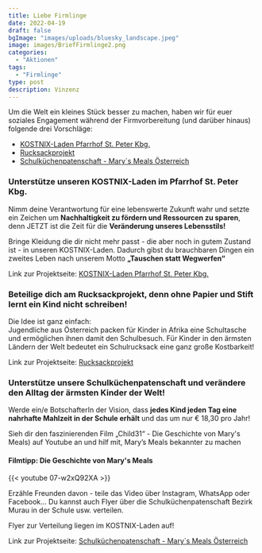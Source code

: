 ```yaml
---
title: Liebe Firmlinge
date: 2022-04-19
draft: false
bgImage: "images/uploads/bluesky_landscape.jpeg"
image: images/BriefFirmlinge2.png
categories:
  - "Aktionen"
tags:
  - "Firmlinge"
type: post
description: Vinzenz
---
```

Um die Welt ein kleines Stück besser zu machen, haben wir für euer soziales Engagement während der Firmvorbereitung (und darüber hinaus) folgende drei Vorschläge:
- [KOSTNIX-Laden Pfarrhof St. Peter Kbg.](https://vinzi-wuestenrose.at/causes/10_kostnix-laden/) 
- [Rucksackprojekt](https://vinzi-wuestenrose.at/causes/30_rucksackprojekt/)
- [Schulküchenpatenschaft - Mary`s Meals Österreich](https://vinzi-wuestenrose.at/causes/50_schulkuechenpatenschaft/)
<!--more-->
### Unterstütze unseren KOSTNIX-Laden im Pfarrhof St. Peter Kbg.
Nimm deine Verantwortung für eine lebenswerte Zukunft wahr und setzte ein Zeichen um **Nachhaltigkeit zu fördern und Ressourcen zu sparen**, denn JETZT ist die Zeit für die **Veränderung unseres Lebensstils!**  

Bringe Kleidung die dir nicht mehr passt - die aber noch in gutem Zustand
ist - in unseren KOSTNIX-Laden. Dadurch gibst du brauchbaren Dingen ein zweites Leben nach unserem Motto **„Tauschen statt Wegwerfen“**  

Link zur Projektseite: [KOSTNIX-Laden Pfarrhof St. Peter Kbg.](https://vinzi-wuestenrose.at/causes/10_kostnix-laden/) 

### Beteilige dich am Rucksackprojekt, denn ohne Papier und Stift lernt ein Kind nicht schreiben!
Die Idee ist ganz einfach:  
Jugendliche aus Österreich packen für Kinder in Afrika eine Schultasche und ermöglichen ihnen damit den Schulbesuch. Für Kinder in den ärmsten Ländern der Welt bedeutet ein Schulrucksack eine ganz große Kostbarkeit!  

Link zur Projektseite: [Rucksackprojekt](https://vinzi-wuestenrose.at/causes/30_rucksackprojekt/)

### Unterstütze unsere Schulküchenpatenschaft und verändere den Alltag der ärmsten Kinder der Welt!

 Werde ein/e BotschafterIn der Vision, dass **jedes Kind jeden Tag eine nahrhafte Mahlzeit in der Schule erhält** und das um nur € 18,30 pro Jahr!

Sieh dir den faszinierenden Film „Child31“ - Die Geschichte von Mary's Meals) auf Youtube an und hilf mit, Mary’s Meals bekannter zu machen 
#### Filmtipp: Die Geschichte von Mary's Meals
{{< youtube 07-w2xQ92XA >}}

Erzähle Freunden davon - teile das Video über Instagram, WhatsApp oder Facebook... 
Du kannst auch Flyer über die Schulküchenpatenschaft Bezirk Murau in der Schule usw. verteilen. 

Flyer zur Verteilung liegen im KOSTNIX-Laden auf!

Link zur Projektseite: [Schulküchenpatenschaft - Mary`s Meals Österreich](https://vinzi-wuestenrose.at/causes/50_schulkuechenpatenschaft/)
